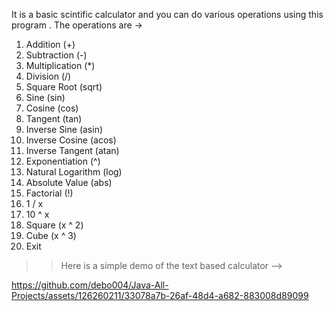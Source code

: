 It is a basic scintific calculator and you can do various operations using this program . The operations are ->

1. Addition (+)
2. Subtraction (-)
3. Multiplication (*)
4. Division (/)
5. Square Root (sqrt)
6. Sine (sin)
7. Cosine (cos)
8. Tangent (tan)
9. Inverse Sine (asin)
10. Inverse Cosine (acos)
11. Inverse Tangent (atan)
12. Exponentiation (^)
13. Natural Logarithm (log)
14. Absolute Value (abs)
15. Factorial (!)
16. 1 / x
17. 10 ^ x
18. Square (x ^ 2)
19. Cube (x ^ 3)
0. Exit

>> Here is a simple demo of the text based calculator -->



https://github.com/debo004/Java-All-Projects/assets/126260211/33078a7b-26af-48d4-a682-883008d89099

